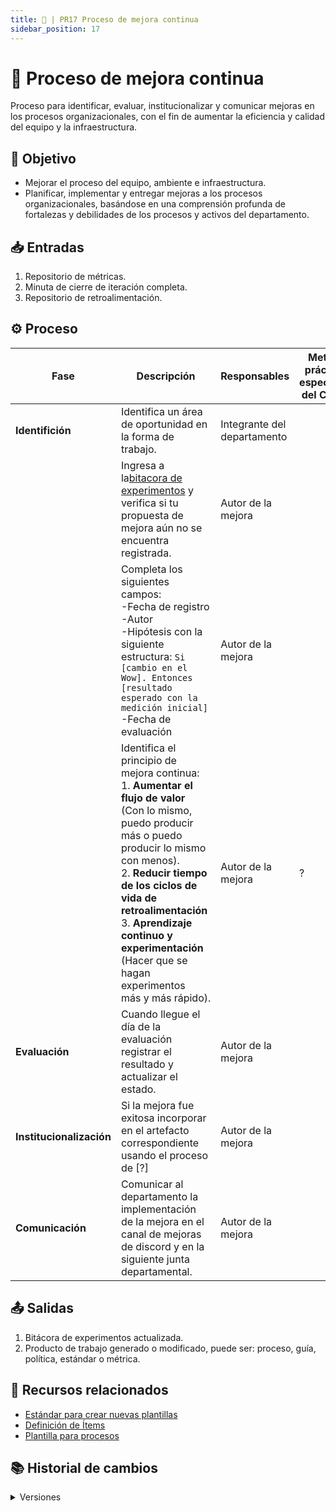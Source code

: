 ```yaml
---
title: 🥩 | PR17 Proceso de mejora continua
sidebar_position: 17
---
```

# 🥩 Proceso de mejora continua

Proceso para identificar, evaluar, institucionalizar y comunicar mejoras en los procesos organizacionales, con el fin de aumentar la eficiencia y calidad del equipo y la infraestructura.

## 🎯 Objetivo

- Mejorar el proceso del equipo, ambiente e infraestructura.
- Planificar, implementar y entregar mejoras a los procesos organizacionales, basándose en una comprensión profunda de fortalezas y debilidades de los procesos y activos del departamento.

## 📥 Entradas

1. Repositorio de métricas.
2. Minuta de cierre de iteración completa.
3. Repositorio de retroalimentación.

## ⚙️ Proceso


| Fase                      | Descripción                                                                                                                                                                                                                                                                                                                                       | Responsables                | Meta y práctica específica del CMMI |
| ------------------------- | -------------------------------------------------------------------------------------------------------------------------------------------------------------------------------------------------------------------------------------------------------------------------------------------------------------------------------------------------- | --------------------------- | ------------------------------------- |
| **Identifición**         | Identifica un área de oportunidad en la forma de trabajo.                                                                                                                                                                                                                                                                                         | Integrante del departamento |                                       |
|                           | Ingresa a la[bitacora de experimentos](https://docs.google.com/spreadsheets/d/1ZUskMYliQ5rVRFKRUb73bi6RmcTdEz7id3t4mOOw-ZI/edit?usp=sharing) y verifica si tu propuesta de mejora aún no se encuentra registrada.                                                                                                                                 | Autor de la mejora          |                                       |
|                           | Completa los siguientes campos:<br/>-Fecha de registro <br/>-Autor  <br/>-Hipótesis con la siguiente estructura: `Si [cambio en el Wow]. Entonces [resultado esperado con la medición inicial]` <br/>-Fecha de evaluación                                                                                                                      | Autor de la mejora          |                                       |
|                           | Identifica el principio de mejora continua:<br/> 1. **Aumentar el flujo de valor** (Con lo mismo, puedo producir más o puedo producir lo mismo con menos). <br/> 2. **Reducir tiempo de los ciclos de vida de retroalimentación** <br/> 3. **Aprendizaje continuo y experimentación** (Hacer que se hagan experimentos más y más rápido). | Autor de la mejora          | ?                                     |
| **Evaluación**           | Cuando llegue el día de la evaluación registrar el resultado y actualizar el estado.                                                                                                                                                                                                                                                             | Autor de la mejora          |                                       |
| **Institucionalización** | Si la mejora fue exitosa incorporar en el artefacto correspondiente usando el proceso de [?]                                                                                                                                                                                                                                                       | Autor de la mejora          |                                       |
| **Comunicación**         | Comunicar al departamento la implementación de la mejora en el canal de mejoras de discord y en la siguiente junta departamental.                                                                                                                                                                                                                 | Autor de la mejora          |                                       |

## 📤 Salidas

1. Bitácora de experimentos actualizada.
2. Producto de trabajo generado o modificado, puede ser: proceso, guía, política, estándar o métrica.

## 📎 Recursos relacionados

- [Estándar para crear nuevas plantillas](/docs/next/standards/estandar-plantillas)
- [Definición de Ítems](/docs/next/procesos/PR2-definicion-items)
- [Plantilla para procesos](/docs/next/plantillas/plantilla-procesos)

## 📚 Historial de cambios

<details>
  <summary>Versiones</summary>


| **Tipo de versión** | **Descripción**              | **Fecha**  | **Colaborador**                        |
| -------------------- | ----------------------------- | ---------- | -------------------------------------- |
| **1.0.0**            | Creación inicial del proceso | 15/05/2025 | Paola María Garrido, Valeria Zúñiga |

</details>

